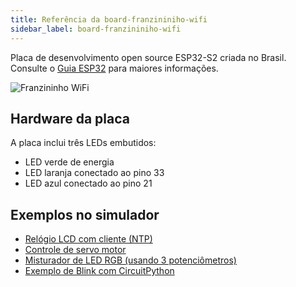 ```yaml
---
title: Referência da board-franzininiho-wifi
sidebar_label: board-franzininiho-wifi
---
```


Placa de desenvolvimento open source ESP32-S2 criada no Brasil. Consulte o [Guia ESP32](../guides/esp32) para maiores informações.

![Franzininho WiFi](https://raw.githubusercontent.com/wokwi/wokwi-boards/main/boards/franzininho-wifi/board.svg)

## Hardware da placa

A placa inclui três LEDs embutidos:

- LED verde de energia
- LED laranja conectado ao pino 33
- LED azul conectado ao pino 21

## Exemplos no simulador

- [Relógio LCD com cliente (NTP)](https://wokwi.com/projects/323796775459619410)
- [Controle de servo motor](https://wokwi.com/projects/327061759288410708)
- [Misturador de LED RGB (usando 3 potenciômetros)](https://wokwi.com/projects/324682033130373716)
- [Exemplo de Blink com CircuitPython](https://wokwi.com/projects/313606939786347074)
